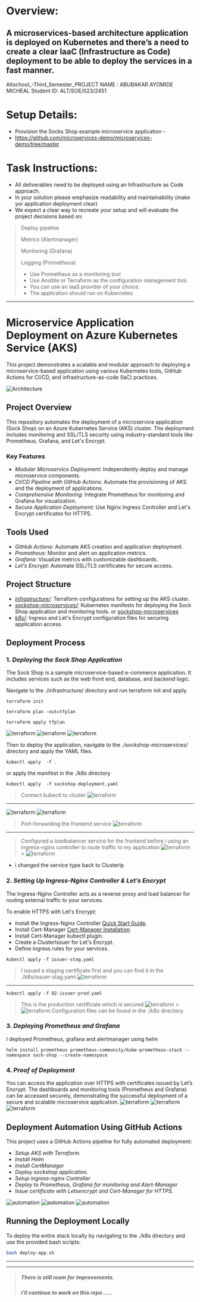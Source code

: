 # Overview:

## A microservices-based architecture application is deployed on Kubernetes and there’s a need to create a clear IaaC (Infrastructure as Code) deployment to be able to deploy the services in a fast manner.


Altschool_-Third_Semester_PROJECT
NAME : ABUBAKAR AYOMIDE MICHEAL
Student ID: ALT/SOE/023/2451
# Setup Details:

- Provision the Socks Shop example microservice application -
- https://github.com/microservices-demo/microservices-demo/tree/master

# Task Instructions:

- All deliverables need to be deployed using an Infrastructure as Code approach.
- In your solution please emphasize readability and maintainability (make yor application deployment clear)
- We expect a clear way to recreate your setup and will evaluate the project decisions based on:

> Deploy pipeline
>
> Metrics (Alertmanager)
>
> Monitoring (Grafana)
>
> Logging (Prometheus)
>
> - Use Prometheus as a monitoring tool
> - Use Ansible or Terraform as the configuration management tool.
> - You can use an IaaS provider of your choice.
> - The application should run on Kubernetes

---

# Microservice Application Deployment on Azure Kubernetes Service (AKS)

This project demonstrates a scalable and modular approach to deploying a microservice-based application using various Kubernetes tools, GitHub Actions for CI/CD, and infrastructure-as-code (IaC) practices.

![Architecture](.img/architecture.jpg)

## Project Overview

This repository automates the deployment of a microservice application (Sock Shop) on an Azure Kubernetes Service (AKS) cluster. The deployment includes monitoring and SSL/TLS security using industry-standard tools like Prometheus, Grafana, and Let's Encrypt.

### Key Features

- _Modular Microservice Deployment:_ Independently deploy and manage microservice components.
- _CI/CD Pipeline with GitHub Actions:_ Automate the provisioning of AKS and the deployment of applications.
- _Comprehensive Monitoring:_ Integrate Prometheus for monitoring and Grafana for visualization.
- _Secure Application Deployment:_ Use Nginx Ingress Controller and Let's Encrypt certificates for HTTPS.

## Tools Used

- _GitHub Actions:_ Automate AKS creation and application deployment.
- _Prometheus:_ Monitor and alert on application metrics.
- _Grafana:_ Visualize metrics with customizable dashboards.
- _Let's Encrypt:_ Automate SSL/TLS certificates for secure access.

## Project Structure

- _[infrastructure/](./infrastructure/):_ Terraform configurations for setting up the AKS cluster.
- _[sockshop-microservices/](./sockshop-microservices/):_ Kubernetes manifests for deploying the Sock Shop application and monitoring tools. or [sockshop-microservices](./k8s/sockshop-deployment.yaml)
- _[k8s/](./k8s/):_ Ingress and Let's Encrypt configuration files for securing application access.

## Deployment Process

### 1. _Deploying the Sock Shop Application_

The Sock Shop is a sample microservice-based e-commerce application. It includes services such as the web front end, database, and backend logic.

Navigate to the ./infrastructure/ directory and run terraform
init and apply.

```
terraform init
```

```
terraform plan -out=tfplan
```

```
terraform apply tfplan
```

![terraform](.img/terraform-output.jpg)
![terraform](.img/resource_group.jpg)
![terraform](.img/aks-cluster.jpg)

Then to deploy the application, navigate to the ./sockshop-microservices/ directory and apply the YAML files.

```
kubectl apply  -f .
```

or apply the manifest in the ./k8s directory

```
kubectl apply  -f sockshop-deployment.yaml
```

> Connect kubectl to cluster
> ![terraform](.img/get-creadentials.jpg)

---

![terraform](.img/get-nodes.jpg)
![terraform](.img/get-pods.jpg)

> Port-forwarding the frontend service
> ![terraform](.img/localhost-preview.jpg)

---

> Configured a loadbalancer service for the frontend before i using an ingress-nginx controller to route traffic to my application
> ![terraform](.img/get-svc-loadbalancer.jpg) > ![terraform](.img/loadbalancer-live-preview.jpg)

- i changed the service type back to ClusterIp

### 2. _Setting Up Ingress-Nginx Controller & Let’s Encrypt_

The Ingress-Nginx Controller acts as a reverse proxy and load balancer for routing external traffic to your services.

To enable HTTPS with Let's Encrypt:

- Install the Ingress-Nginx Controller [Quick Start Guide](https://kubernetes.github.io/ingress-nginx/deploy/#quick-start).
- Install Cert-Manager [Cert-Manager Installation](https://github.com/cert-manager/cert-manager/releases/tag/v1.15.2).
- Install Cert-Manager kubectl plugin.
- Create a ClusterIssuer for Let's Encrypt.
- Define ingress rules for your services.

```
kubectl apply -f issuer-stag.yaml
```

> I issued a staging certificate first and you can find it in the ./k8s/issuer-stag.yaml
> ![terraform](k8s/.img/staging.jpg)

---

```
kubectl apply -f 02-issuer-prod.yaml
```

> This is the production certificate which is secured
> ![terraform](k8s/.img/production.jpg) > ![terraform](.img/live_preview_secured.jpg)
> Configuration files can be found in the ./k8s directory.

### 3. _Deploying Prometheus and Grafana_

I deployed Prometheus, grafana and alertmanager using helm

```
helm install prometheus prometheus-community/kube-prometheus-stack --namespace sock-shop --create-namespace
```

### 4. _Proof of Deployment_

You can access the application over HTTPS with certificates issued by Let’s Encrypt. The dashboards and monitoring tools (Prometheus and Grafana) can be accessed securely, demonstrating the successful deployment of a secure and scalable microservice application.
![terraform](.img/prometheus.jpg)
![terraform](.img/grafana-dashboard.jpg)
![terraform](.img/alerts.jpg)

## Deployment Automation Using GitHub Actions

This project uses a GitHub Actions pipeline for fully automated deployment:

- _Setup AKS with Terraform._
- _Install Helm_
- _Install CertManager_
- _Deploy sockshop application._
- _Setup ingress-nginx Controller_
- _Deploy to Prometheus, Grafana for monitoring and Alert-Manager_
- _Issue certificate with Letsencrypt and Cert-Manager for HTTPS._

![automation](.img/namecheap.jpg)
![automation](.img/pipeline.jpg)
![automation](.img/deployed-with-github-action.jpg)

## Running the Deployment Locally

To deploy the entire stack locally by navigating to the ./k8s directory and use the provided bash scripts:

```bash
bash deploy-app.sh
```

---

---

> ##### There is still room for improvements.
>
> ##### i'll continue to work on this repo .....
